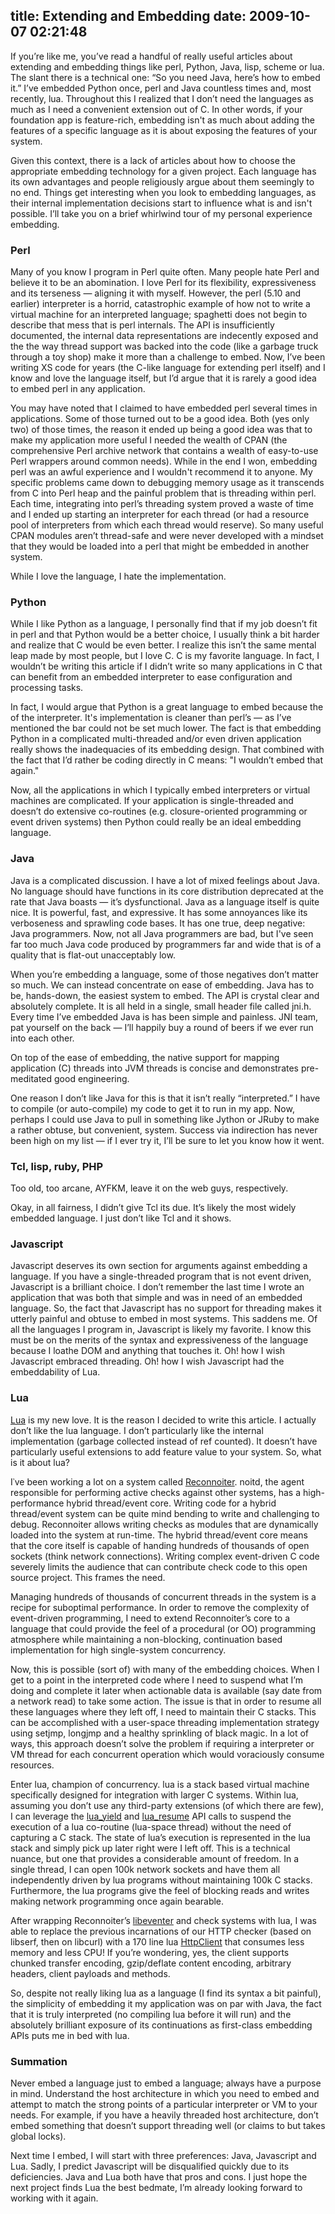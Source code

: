 title: Extending and Embedding
date: 2009-10-07 02:21:48
---

<p>If you&#8217;re like me, you&#8217;ve read a handful of really useful articles about extending and embedding things like perl, Python, Java, lisp, scheme or lua.  The slant there is a technical one: &#8220;So you need Java, here&#8217;s how to embed it.&#8221;  I&#8217;ve embedded Python once, perl and Java countless times and, most recently, lua.  Throughout this I realized that I don&#8217;t need the languages as much as I need a convenient extension out of C.  In other words, if your foundation app is feature-rich, embedding isn't as much about adding the features of a specific language as it is about exposing the features of your system.</p>

<p>Given this context, there is a lack of articles about how to choose the appropriate embedding technology for a given project.  Each language has its own advantages and people religiously argue about them seemingly to no end.  Things get interesting when you look to embedding languages, as their internal implementation decisions start to influence what is and isn't possible.  I&#8217;ll take you on a brief whirlwind tour of my personal experience embedding.</p>

<h3>Perl</h3>

<p>Many of you know I program in Perl quite often.  Many people hate Perl and believe it to be an abomination.  I love Perl for its flexibility, expressiveness and its terseness &#8212; aligning it with myself.  However, the perl (5.10 and earlier) interpreter is a horrid, catastrophic example of how not to write a virtual machine for an interpreted language; spaghetti does not begin to describe that mess that is perl internals.  The API is insufficiently documented, the internal data representations are indecently exposed and the the way thread support was backed into the code (like a garbage truck through a toy shop) make it more than a challenge to embed.  Now, I&#8217;ve been writing XS code for years (the C-like language for extending perl itself) and I know and love the language itself, but I&#8217;d argue that it is rarely a good idea to embed perl in any application.</p>

<p>You may have noted that I claimed to have embedded perl several times in applications.  Some of those turned out to be a good idea.  Both (yes only two) of those times, the reason it ended up being a good idea was that to make my application more useful I needed the wealth of CPAN (the comprehensive Perl archive network that contains a wealth of easy-to-use Perl wrappers around common needs).  While in the end I won, embedding perl was an awful experience and I wouldn't recommend it to anyone.  My specific problems came down to debugging memory usage as it transcends from C into Perl heap and the painful problem that is threading within perl.  Each time, integrating into perl&#8217;s threading system proved a waste of time and I ended up starting an interpreter for each thread (or had a resource pool of interpreters from which each thread would reserve).  So many useful CPAN modules aren&#8217;t thread-safe and were never developed with a mindset that they would be loaded into a perl that might be embedded in another system.</p>

<p>While I love the language, I hate the implementation.</p>

<h3>Python</h3>

<p>While I like Python as a language, I personally find that if my job doesn&#8217;t fit in perl and that Python would be a better choice, I usually think a bit harder and realize that C would be even better.  I realize this isn&#8217;t the same mental leap made by most people, but I love C.  C is my favorite language.  In fact, I wouldn&#8217;t be writing this article if I didn&#8217;t write so many applications in C that can benefit from an embedded interpreter to ease configuration and processing tasks.</p>

<p>In fact, I would argue that Python is a great language to embed because the of the interpreter.  It's implementation is cleaner than perl&#8217;s &#8212; as I&#8217;ve mentioned the bar could not be set much lower.  The fact is that embedding Python in a complicated multi-threaded and/or even driven application really shows the inadequacies of its embedding design.  That combined with the fact that I&#8217;d rather be coding directly in C means: "I wouldn&#8217;t embed that again."</p>

<p>Now, all the applications in which I typically embed interpreters or virtual machines are complicated.  If your application is single-threaded and doesn&#8217;t do extensive co-routines (e.g. closure-oriented programming or event driven systems) then Python could really be an ideal embedding language.</p>

<h3>Java</h3>

<p>Java is a complicated discussion.  I have a lot of mixed feelings about Java.  No language should have functions in its core distribution deprecated at the rate that Java boasts &#8212; it&#8217;s dysfunctional.  Java as a language itself is quite nice.  It is powerful, fast, and expressive.  It has some annoyances like its verboseness and sprawling code bases.  It has one true, deep negative: Java programmers.  Now, not all Java programmers are bad, but I've seen far too much Java code produced by programmers far and wide that is of a quality that is flat-out unacceptably low.</p>

<p>When you&#8217;re embedding a language, some of those negatives don&#8217;t matter so much.  We can instead concentrate on ease of embedding.  Java has to be, hands-down, the easiest system to embed.  The API is crystal clear and absolutely complete.  It is all held in a single, small header file called jni.h.  Every time I&#8217;ve embedded Java is has been simple and painless.  JNI team, pat yourself on the back &#8212; I&#8217;ll happily buy a round of beers if we ever run into each other.</p>

<p>On top of the ease of embedding, the native support for mapping application (C) threads into JVM threads is concise and demonstrates pre-meditated good engineering.</p>

<p>One reason I don&#8217;t like Java for this is that it isn&#8217;t really &#8220;interpreted.&#8221;  I have to compile (or auto-compile) my code to get it to run in my app.  Now, perhaps I could use Java to pull in something like Jython or JRuby to make a rather obtuse, but convenient, system.  Success via indirection has never been high on my list &#8212; if I ever try it, I&#8217;ll be sure to let you know how it went.</p>

<h3>Tcl, lisp, ruby, PHP</h3>

<p>Too old, too arcane, AYFKM, leave it on the web guys, respectively.</p>

<p>Okay, in all fairness, I didn&#8217;t give Tcl its due.  It&#8217;s likely the most widely embedded language.  I just don&#8217;t like Tcl and it shows.</p>

<h3>Javascript</h3>

<p>Javascript deserves its own section for arguments against embedding a language.  If you have a single-threaded program that is not event driven, Javascript is a brilliant choice.  I don&#8217;t remember the last time I wrote an application that was both that simple and was in need of an embedded language.  So, the fact that Javascript has no support for threading makes it utterly painful and obtuse to embed in most systems.  This saddens me.  Of all the languages I program in, Javascript is likely my favorite.  I know this must be on the merits of the syntax and expressiveness of the language because I loathe DOM and anything that touches it.  Oh! how I wish Javascript embraced threading.  Oh! how I wish Javascript had the embeddability of Lua.</p>

<h3>Lua</h3>

<p><a href="http://www.lua.org/">Lua</a> is my new love.  It is the reason I decided to write this article.  I actually don&#8217;t like the lua language.  I don&#8217;t particularly like the internal implementation (garbage collected instead of ref counted).  It doesn&#8217;t have particularly useful extensions to add feature value to your system.  So, what is it about lua?</p>

<p>I&#8127;ve been working a lot on a system called <a href="https://labs.omniti.com/trac/reconnoiter">Reconnoiter</a>.  noitd, the agent responsible for performing active checks against other systems, has a high-performance hybrid thread/event core.  Writing code for a hybrid thread/event system can be quite mind bending to write and challenging to debug.  Reconnoiter allows writing checks as modules that are dynamically loaded into the system at run-time.  The hybrid thread/event core means that the core itself is capable of handing hundreds of thousands of open sockets (think network connections).  Writing complex event-driven C code severely limits the audience that can contribute check code to this open source project.  This frames the need.</p>

<p>Managing hundreds of thousands of concurrent threads in the system is a recipe for suboptimal performance.  In order to remove the complexity of event-driven programming, I need to extend Reconnoiter&#8217;s core to a language that could provide the feel of a procedural (or OO) programming atmosphere while maintaining a non-blocking, continuation based implementation for high single-system concurrency.</p>

<p>Now, this is possible (sort of) with many of the embedding choices. When I get to a point in the interpreted code where I need to suspend what I&#8217;m doing and complete it later when actionable data is available (say date from a network read)  to take some action.  The issue is that in order to resume all these languages where they left off, I need to maintain their C stacks.  This can be accomplished with a user-space threading implementation strategy using setjmp, longjmp and a healthy sprinkling of black magic.  In a lot of ways, this approach doesn&#8217;t solve the problem if requiring a interpreter or VM thread for each concurrent operation which would voraciously consume resources.</p>

<p>Enter lua, champion of concurrency.  lua is a stack based virtual machine specifically designed for integration with larger C systems.  Within lua, assuming you don&#8217;t use any third-party extensions (of which there are few), I can leverage the <a href="http://www.lua.org/manual/5.1/manual.html#lua_yield">lua_yield</a> and <a href="http://www.lua.org/manual/5.1/manual.html#lua_resume">lua_resume</a> API calls to suspend the execution of a lua co-routine (lua-space thread) without the need of capturing a C stack.  The state of lua&#8217;s execution is represented in the lua stack and simply pick up later right were I left off.  This is a technical nuance, but one that provides a considerable amount of freedom.  In a single thread, I can open 100k network sockets and have them all independently driven by lua programs without maintaining 100k C stacks.  Furthermore, the lua programs give the feel of blocking reads and writes making network programming once again bearable.</p>

<p>After wrapping Reconnoiter&#8217;s <a href="https://labs.omniti.com/trac/reconnoiter/browser/trunk/src/eventer">libeventer</a> and check systems with lua, I was able to replace the previous incarnations of our HTTP checker (based on libserf, then on libcurl) with a 170 line lua <a href="https://labs.omniti.com/trac/reconnoiter/browser/trunk/src/modules-lua/noit/HttpClient.lua">HttpClient</a> that consumes less memory and less CPU!   If you&#8217;re wondering, yes, the client supports chunked transfer encoding, gzip/deflate content encoding, arbitrary headers, client payloads and methods.</p>

<p>So, despite not really liking lua as a language (I find its syntax a bit painful), the simplicity of embedding it my application was on par with Java, the fact that it is truly interpreted (no compiling lua before it will run) and the absolutely brilliant exposure of its continuations as first-class embedding APIs puts me in bed with lua.</p>

<h3>Summation</h3>

<p>Never embed a language just to embed a language; always have a purpose in mind.  Understand the host architecture in which you need to embed and attempt to match the strong points of a particular interpreter or VM to your needs.  For example, if you have a heavily threaded host architecture, don&#8217;t embed something that doesn&#8217;t support threading well (or claims to but takes global locks).</p>

<p>Next time I embed, I will start with three preferences: Java, Javascript and Lua.  Sadly, I predict Javascript will be disqualified quickly due to its deficiencies.  Java and Lua both have that pros and cons.  I just hope the next project finds Lua the best bedmate, I&#8217;m already looking forward to working with it again.</p>
